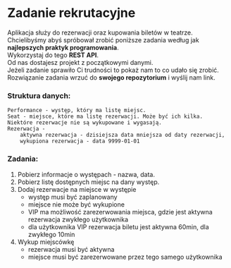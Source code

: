 # Zadanie rekrutacyjne
Aplikacja służy do rezerwacji oraz kupowania biletów w teatrze.  
Chcielibyśmy abyś spróbował zrobić poniższe zadania według jak **najlepszych praktyk programowania**.  
Wykorzystaj do tego **REST API**.  
Od nas dostajesz projekt z początkowymi danymi.  
Jeżeli zadanie sprawiło Ci trudności to pokaż nam to co udało się zrobić.  
Rozwiązanie zadania wrzuć do **swojego repozytorium** i wyślij nam link.

### Struktura danych:
    Performance - występ, który ma listę miejsc.
    Seat - miejsce, które ma listę rezerwacji. Może być ich kilka. Niektóre rezerwacje nie są wykupowane i wygasają. 
    Rezerwacja - 
	    aktywna rezerwacja - dzisiejsza data mniejsza od daty rezerwacji, 
	    wykupiona rezerwacja - data 9999-01-01

### Zadania:
1. Pobierz informacje o występach - nazwa, data.
2. Pobierz listę dostępnych miejsc na dany występ.
3. Dodaj rezerwacje na miejsce w występie
	- występ musi być zaplanowany
	- miejsce nie może być wykupione
	- VIP ma możliwość zarezerwowania miejsca, gdzie jest aktywna rezerwacja zwykłego użytkownika
	- dla użytkownika VIP rezerwacja biletu jest aktywna 60min, dla zwykłego 10min
4. Wykup miejscówkę
	- rezerwacja musi być aktywna
	- miejsce musi być zarezerwowane przez tego samego użytkownika